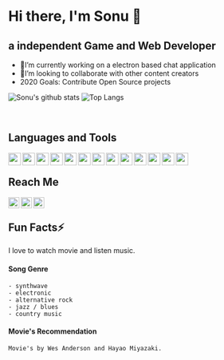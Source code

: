 <!-- ### Hi there  -->

# Hi there, I'm Sonu 👋

## a independent Game and Web Developer

- 🔭I’m currently working on a electron based chat application
- 👯I’m looking to collaborate with other content creators
- 2020 Goals: Contribute Open Source projects

![Sonu's github stats](https://github-readme-stats.vercel.app/api?username=SonuMajhi68&count_private=true&show_icons=true) ![Top Langs](https://github-readme-stats.vercel.app/api/top-langs/?username=SonuMajhi68&layout=compact)

<br/>

## Languages and Tools

[<img align="left" height="25px" width="25px" src="https://img.icons8.com/ios-filled/344/c-plus-plus-logo.png" />][github]
[<img align="left" height="25px" width="25px" src="https://img.icons8.com/ios-filled/344/c-sharp-logo.png" />][github]
[<img align="left" height="25px" width="25p[github]x" src="https://img.icons8.com/ios-glyphs/344/html-5.png" />][github]
[<img align="left" height="25px" width="25px" src="https://img.icons8.com/ios-glyphs/344/css3.png" />][github]
[<img align="left" height="25px" width="25px" src="https://img.icons8.com/ios-filled/344/javascript.png" />][github]
[<img align="left" height="25px" width="25px" src="https://pngimage.net/wp-content/uploads/2018/05/express-js-png-5.png">][express]
[<img align="left" height="25px" width="25px" src="https://n7.nextpng.com/sticker-png/640/466/sticker-png-redux-react-javascript-state-management-github-github-text-web-application-state-nodejs.png" />][redux]
[<img align="left" height="25px" width="25px" src="https://img.icons8.com/ios-filled/452/react-native.png" />][react]
[<img align="left" height="25px" width="25px" src="https://img.icons8.com/windows/344/node-js.png" />][node]
[<img align="left" height="25px" width="25px" src="https://e7.pngegg.com/pngimages/480/899/png-clipart-mongodb-inc-computer-icons-mongodb-icons-cdr-angle.png" />][mongodb]
[<img align="left" height="25px" width="25px" src="https://www.pinclipart.com/picdir/big/182-1822158_debugger-for-electron-next-js-examples-clipart.png" />][electron]
[<img align="left" height="25px" width="25px" src="https://img.icons8.com/ios-filled/344/unity.png" />][unity]
[<img align="left" height="25px" width="25px" src="https://img.icons8.com/ios-filled/344/git.png" />][git]

<br/>

## Reach Me

[<img align="left" alt="SonuMajhi68 | Twitter" width="22px" src="https://cdn.jsdelivr.net/npm/simple-icons@v3/icons/twitter.svg" />][twitter]
[<img align="left" alt="SonuMajhi68 | LinkedIn" width="22px" src="https://cdn.jsdelivr.net/npm/simple-icons@v3/icons/linkedin.svg" />][linkedin]
[<img align="left" alt="SonuMajhi68 | Instagram" width="22px" src="https://cdn.jsdelivr.net/npm/simple-icons@v3/icons/instagram.svg" />][instagram]

<br/>

## Fun Facts⚡

I love to watch movie and listen music.

#### Song Genre

    - synthwave
    - electronic
    - alternative rock
    - jazz / blues
    - country music

#### Movie's Recommendation

    Movie's by Wes Anderson and Hayao Miyazaki.

<!--
**SonuMajhi68/SonuMajhi68** is a ✨ _special_ ✨ repository because its `README.md` (this file) appears on your GitHub profile.

Here are some ideas to get you started:

-  I’m currently working on ...
- 🌱 I’m currently learning ...
-  I’m looking to collaborate on ...
- 🤔 I’m looking for help with ...
- 💬 Ask me about ...
- 📫 How to reach me: ...
- 😄 Pronouns: ...
-  Fun fact: ...
-->

<!-- socials -->

[twitter]: https://twitter.com/SonuMaj90784773
[instagram]: https://instagram.com/codeSTACKr
[linkedin]: https://linkedin.com/in/codeSTACKr

<!-- source -->

[github]: https://github.com/SonuMajhi68
[express]: https://expressjs.com/
[redux]: https://redux.js.org/
[react]: https://reactjs.org/
[node]: https://www.nodejs.org/
[mongodb]: https://www.mongodb.com/
[electron]: https://www.electronjs.org/
[unity]: https://unity.com/
[git]: https://git-scm.com/
